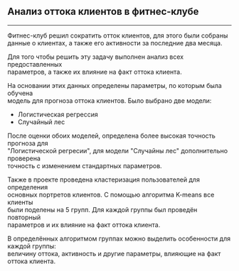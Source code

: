 ## Анализ оттока клиентов в фитнес-клубе 

 ***
Фитнес-клуб решил сократить отток клиентов, для этого были собраны  
данные о клиентах, а также его активности за последние два месяца.

Для того чтобы решить эту задачу выполнен анализ всех предоставленных  
параметров, а также их влияние на факт оттока клиента.

На основании этих данных определены параметры, по которым была обучена  
модель для прогноза оттока клиентов. Было выбрано две модели:  
 - Логистическая регрессия
 - Случайный лес

После оценки обоих моделей, определена более высокая точность прогноза для  
"Логистической регресии", для модели "Случайны лес" дополнительно проверена  
точность с изменением стандартных параметров.

Также в проекте проведена кластеризация пользователей для определения  
основных портретов клиентов. С помощью алгоритма K-means все клиенты  
были поделены на 5 групп. Для каждой группы был проведён повторный  
параметров и их влияние на факт оттока клиента.

В определённых алгоритмом группах можно выделить особенности для каждой группы:  
величину оттока, активность и другие параметры, влияющие на факт оттока клиента.
